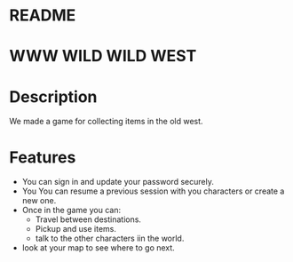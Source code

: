 # README
# WWW WILD WILD WEST

# Description
We made a game for collecting items in the old west.

# Features
- You can sign in and update your password securely.
- You You can resume a previous session with you characters or create a new one.
- Once in the game you can:
  - Travel between destinations.
  - Pickup and use items.
  - talk to the other characters iin the world.
- look at your map to see where to go next.
